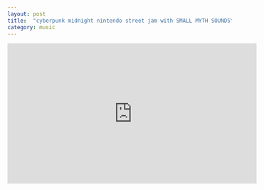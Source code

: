 ```yaml
---
layout: post
title:  "cyberpunk midnight nintendo street jam with SMALL MYTH SOUNDSYSTEM"
category: music
---
```


<iframe width="560" height="315" src="https://www.youtube.com/embed/xh_AHrBVpcg" frameborder="0" allowfullscreen></iframe>
